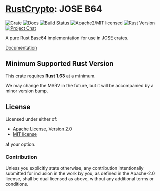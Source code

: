 # [RustCrypto]: JOSE B64

[![Crate][crate-image]][crate-link]
[![Docs][docs-image]][docs-link]
[![Build Status][build-image]][build-link]
![Apache2/MIT licensed][license-image]
![Rust Version][rustc-image]
[![Project Chat][chat-image]][chat-link]

A pure Rust Base64 implementation for use in JOSE crates.

[Documentation][docs-link]

## Minimum Supported Rust Version

This crate requires **Rust 1.63** at a minimum.

We may change the MSRV in the future, but it will be accompanied by a minor
version bump.

## License

Licensed under either of:

* [Apache License, Version 2.0](http://www.apache.org/licenses/LICENSE-2.0)
* [MIT license](http://opensource.org/licenses/MIT)

at your option.

### Contribution

Unless you explicitly state otherwise, any contribution intentionally submitted
for inclusion in the work by you, as defined in the Apache-2.0 license, shall be
dual licensed as above, without any additional terms or conditions.

[//]: # (badges)

[crate-image]: https://buildstats.info/crate/jose-b64
[crate-link]: https://crates.io/crates/jose-b64
[docs-image]: https://docs.rs/jose-b64/badge.svg
[docs-link]: https://docs.rs/jose-b64/
[license-image]: https://img.shields.io/badge/license-Apache2.0/MIT-blue.svg
[rustc-image]: https://img.shields.io/badge/rustc-1.63+-blue.svg
[chat-image]: https://img.shields.io/badge/zulip-join_chat-blue.svg
[chat-link]: https://rustcrypto.zulipchat.com/#narrow/stream/300570-formats
[build-image]: https://github.com/RustCrypto/JOSE/actions/workflows/jose-b64.yml/badge.svg
[build-link]: https://github.com/RustCrypto/JOSE/actions/workflows/jose-b64.yml

[//]: # (links)

[RustCrypto]: https://github.com/RustCrypto/
[JOSE]: https://jose.readthedocs.io/
[RFC7518]: https://www.rfc-editor.org/rfc/rfc7518
